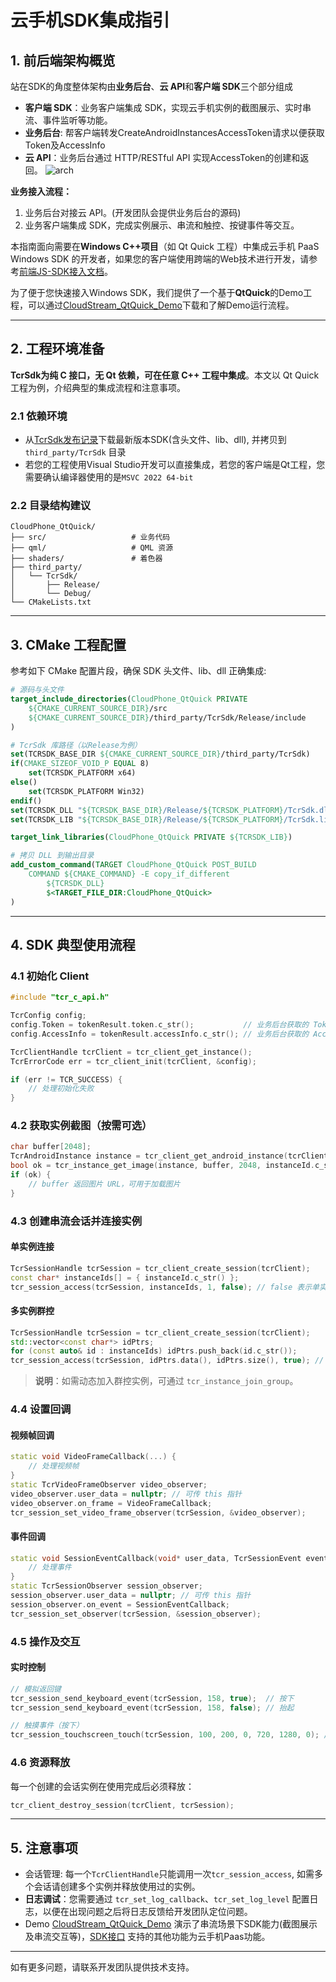 # 云手机SDK集成指引

## 1. 前后端架构概览
站在SDK的角度整体架构由**业务后台**、**云 API**和**客户端 SDK**三个部分组成
- **客户端 SDK**：业务客户端集成 SDK，实现云手机实例的截图展示、实时串流、事件监听等功能。
- **业务后台**: 帮客户端转发CreateAndroidInstancesAccessToken请求以便获取Token及AccessInfo
- **云 API**：业务后台通过 HTTP/RESTful API 实现AccessToken的创建和返回。
![arch](https://cg-sdk-1258344699.cos.ap-nanjing.myqcloud.com/CloudDeviceWinSDK/docs/images/cloud_stream_arch.png)


**业务接入流程：**

1. 业务后台对接云 API。(开发团队会提供业务后台的源码)
2. 业务客户端集成 SDK，完成实例展示、串流和触控、按键事件等交互。

本指南面向需要在**Windows C++项目**（如 Qt Quick 工程）中集成云手机 PaaS Windows SDK 的开发者，如果您的客户端使用跨端的Web技术进行开发，请参考[前端JS-SDK接入文档](https://ex.cloud-gaming.myqcloud.com/cloud_gaming_web/docs/index.html)。

为了便于您快速接入Windows SDK，我们提供了一个基于**QtQuick**的Demo工程，可以通过[CloudStream_QtQuick_Demo](CloudStream_QtQuick_Demo/README.md)下载和了解Demo运行流程。

---
## 2. 工程环境准备

**TcrSdk为纯 C 接口，无 Qt 依赖，可在任意 C++ 工程中集成**。本文以 Qt Quick 工程为例，介绍典型的集成流程和注意事项。

### 2.1 依赖环境

- 从[TcrSdk发布记录](https://github.com/tencentyun/cloudgame-windows-sdk/blob/main/Docs/Release_Note.md)下载最新版本SDK(含头文件、lib、dll), 并拷贝到`third_party/TcrSdk` 目录
- 若您的工程使用Visual Studio开发可以直接集成，若您的客户端是Qt工程，您需要确认编译器使用的是`MSVC 2022 64-bit`

### 2.2 目录结构建议

```
CloudPhone_QtQuick/
├── src/                   # 业务代码
├── qml/                   # QML 资源
├── shaders/               # 着色器
├── third_party/
│   └── TcrSdk/
│       ├── Release/
│       └── Debug/
└── CMakeLists.txt
```

---

## 3. CMake 工程配置

参考如下 CMake 配置片段，确保 SDK 头文件、lib、dll 正确集成:


```cmake
# 源码与头文件
target_include_directories(CloudPhone_QtQuick PRIVATE
    ${CMAKE_CURRENT_SOURCE_DIR}/src
    ${CMAKE_CURRENT_SOURCE_DIR}/third_party/TcrSdk/Release/include
)

# TcrSdk 库路径（以Release为例）
set(TCRSDK_BASE_DIR ${CMAKE_CURRENT_SOURCE_DIR}/third_party/TcrSdk)
if(CMAKE_SIZEOF_VOID_P EQUAL 8)
    set(TCRSDK_PLATFORM x64)
else()
    set(TCRSDK_PLATFORM Win32)
endif()
set(TCRSDK_DLL "${TCRSDK_BASE_DIR}/Release/${TCRSDK_PLATFORM}/TcrSdk.dll")
set(TCRSDK_LIB "${TCRSDK_BASE_DIR}/Release/${TCRSDK_PLATFORM}/TcrSdk.lib")

target_link_libraries(CloudPhone_QtQuick PRIVATE ${TCRSDK_LIB})

# 拷贝 DLL 到输出目录
add_custom_command(TARGET CloudPhone_QtQuick POST_BUILD
    COMMAND ${CMAKE_COMMAND} -E copy_if_different
        ${TCRSDK_DLL}
        $<TARGET_FILE_DIR:CloudPhone_QtQuick>
)
```

---

## 4. SDK 典型使用流程

### 4.1 初始化 Client

```cpp
#include "tcr_c_api.h"

TcrConfig config;
config.Token = tokenResult.token.c_str();           // 业务后台获取的 Token
config.AccessInfo = tokenResult.accessInfo.c_str(); // 业务后台获取的 AccessInfo

TcrClientHandle tcrClient = tcr_client_get_instance();
TcrErrorCode err = tcr_client_init(tcrClient, &config);

if (err != TCR_SUCCESS) {
    // 处理初始化失败
}
```

### 4.2 获取实例截图（按需可选）

```cpp
char buffer[2048];
TcrAndroidInstance instance = tcr_client_get_android_instance(tcrClient);
bool ok = tcr_instance_get_image(instance, buffer, 2048, instanceId.c_str(), 0, 0, 0);
if (ok) {
    // buffer 返回图片 URL，可用于加载图片
}
```

### 4.3 创建串流会话并连接实例

#### 单实例连接

```cpp
TcrSessionHandle tcrSession = tcr_client_create_session(tcrClient);
const char* instanceIds[] = { instanceId.c_str() };
tcr_session_access(tcrSession, instanceIds, 1, false); // false 表示单实例
```

#### 多实例群控

```cpp
TcrSessionHandle tcrSession = tcr_client_create_session(tcrClient);
std::vector<const char*> idPtrs;
for (const auto& id : instanceIds) idPtrs.push_back(id.c_str());
tcr_session_access(tcrSession, idPtrs.data(), idPtrs.size(), true); // true 表示群控
```

> **说明**：如需动态加入群控实例，可通过 `tcr_instance_join_group`。

### 4.4 设置回调

#### 视频帧回调

```cpp
static void VideoFrameCallback(...) {
    // 处理视频帧
}
static TcrVideoFrameObserver video_observer;
video_observer.user_data = nullptr; // 可传 this 指针
video_observer.on_frame = VideoFrameCallback;
tcr_session_set_video_frame_observer(tcrSession, &video_observer);
```

#### 事件回调

```cpp
static void SessionEventCallback(void* user_data, TcrSessionEvent event, const char* eventData) {
    // 处理事件
}
static TcrSessionObserver session_observer;
session_observer.user_data = nullptr; // 可传 this 指针
session_observer.on_event = SessionEventCallback;
tcr_session_set_observer(tcrSession, &session_observer);
```

### 4.5 操作及交互

#### 实时控制

```cpp
// 模拟返回键
tcr_session_send_keyboard_event(tcrSession, 158, true);  // 按下
tcr_session_send_keyboard_event(tcrSession, 158, false); // 抬起

// 触摸事件（按下）
tcr_session_touchscreen_touch(tcrSession, 100, 200, 0, 720, 1280, 0); // eventType: 0=DOWN, 1=MOVE, 2=UP
```
### 4.6 资源释放

每一个创建的会话实例在使用完成后必须释放：

```cpp
tcr_client_destroy_session(tcrClient, tcrSession);
```

---

## 5. 注意事项

- 会话管理: 每一个`TcrClientHandle`只能调用一次`tcr_session_access`, 如需多个会话请创建多个实例并释放使用过的实例。
- **日志调试**：您需要通过 `tcr_set_log_callback`、`tcr_set_log_level` 配置日志，以便在出现问题之后将日志反馈给开发团队定位问题。
- Demo [CloudStream_QtQuick_Demo](CloudStream_QtQuick_Demo/README.md) 演示了串流场景下SDK能力(截图展示及串流交互等)，[SDK接口](https://cloud.tencent.com/document/product/1162/122588) 支持的其他功能为云手机Paas功能。

---

如有更多问题，请联系开发团队提供技术支持。